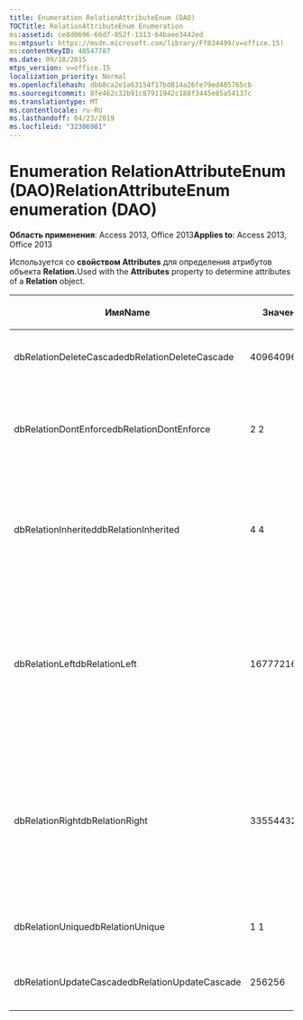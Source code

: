```yaml
---
title: Enumeration RelationAttributeEnum (DAO)
TOCTitle: RelationAttributeEnum Enumeration
ms:assetid: ce8d0696-66d7-052f-1313-64baee3442ed
ms:mtpsurl: https://msdn.microsoft.com/library/Ff834499(v=office.15)
ms:contentKeyID: 48547787
ms.date: 09/18/2015
mtps_version: v=office.15
localization_priority: Normal
ms.openlocfilehash: dbb8ca2e1a63154f17bd814a26fe79ed405765cb
ms.sourcegitcommit: 8fe462c32b91c87911942c188f3445e85a54137c
ms.translationtype: MT
ms.contentlocale: ru-RU
ms.lasthandoff: 04/23/2019
ms.locfileid: "32306981"
---
```

# <a name="relationattributeenum-enumeration-dao"></a><span data-ttu-id="0f59f-102">Enumeration RelationAttributeEnum (DAO)</span><span class="sxs-lookup"><span data-stu-id="0f59f-102">RelationAttributeEnum enumeration (DAO)</span></span>


<span data-ttu-id="0f59f-103">**Область применения**: Access 2013, Office 2013</span><span class="sxs-lookup"><span data-stu-id="0f59f-103">**Applies to**: Access 2013, Office 2013</span></span>

<span data-ttu-id="0f59f-104">Используется со **свойством Attributes** для определения атрибутов объекта **Relation.**</span><span class="sxs-lookup"><span data-stu-id="0f59f-104">Used with the **Attributes** property to determine attributes of a **Relation** object.</span></span>

<table>
<colgroup>
<col style="width: 33%" />
<col style="width: 33%" />
<col style="width: 33%" />
</colgroup>
<thead>
<tr class="header">
<th><p><span data-ttu-id="0f59f-105">Имя</span><span class="sxs-lookup"><span data-stu-id="0f59f-105">Name</span></span></p></th>
<th><p><span data-ttu-id="0f59f-106">Значение</span><span class="sxs-lookup"><span data-stu-id="0f59f-106">Value</span></span></p></th>
<th><p><span data-ttu-id="0f59f-107">Описание</span><span class="sxs-lookup"><span data-stu-id="0f59f-107">Description</span></span></p></th>
</tr>
</thead>
<tbody>
<tr class="odd">
<td><p><span data-ttu-id="0f59f-108">dbRelationDeleteCascade</span><span class="sxs-lookup"><span data-stu-id="0f59f-108">dbRelationDeleteCascade</span></span></p></td>
<td><p><span data-ttu-id="0f59f-109">4096</span><span class="sxs-lookup"><span data-stu-id="0f59f-109">4096</span></span></p></td>
<td><p><span data-ttu-id="0f59f-110">Каскад удалений</span><span class="sxs-lookup"><span data-stu-id="0f59f-110">Deletions cascade</span></span></p></td>
</tr>
<tr class="even">
<td><p><span data-ttu-id="0f59f-111">dbRelationDontEnforce</span><span class="sxs-lookup"><span data-stu-id="0f59f-111">dbRelationDontEnforce</span></span></p></td>
<td><p><span data-ttu-id="0f59f-112">2 </span><span class="sxs-lookup"><span data-stu-id="0f59f-112">2</span></span></p></td>
<td><p><span data-ttu-id="0f59f-113">Связь не является принудительной (без целостности ссылок)</span><span class="sxs-lookup"><span data-stu-id="0f59f-113">Relationship not enforced (no referential integrity)</span></span></p></td>
</tr>
<tr class="odd">
<td><p><span data-ttu-id="0f59f-114">dbRelationInherited</span><span class="sxs-lookup"><span data-stu-id="0f59f-114">dbRelationInherited</span></span></p></td>
<td><p><span data-ttu-id="0f59f-115">4 </span><span class="sxs-lookup"><span data-stu-id="0f59f-115">4</span></span></p></td>
<td><p><span data-ttu-id="0f59f-116">Связь существует в базе данных, содержащей две связанные таблицы</span><span class="sxs-lookup"><span data-stu-id="0f59f-116">Relationship exists in the database containing the two linked tables</span></span></p></td>
</tr>
<tr class="even">
<td><p><span data-ttu-id="0f59f-117">dbRelationLeft</span><span class="sxs-lookup"><span data-stu-id="0f59f-117">dbRelationLeft</span></span></p></td>
<td><p><span data-ttu-id="0f59f-118">16777216</span><span class="sxs-lookup"><span data-stu-id="0f59f-118">16777216</span></span></p></td>
<td><p><span data-ttu-id="0f59f-119">Только Microsoft Access.</span><span class="sxs-lookup"><span data-stu-id="0f59f-119">Microsoft Access only.</span></span> <span data-ttu-id="0f59f-120">В представлении конструктора в качестве типа join по умолчанию отображается left JOIN.</span><span class="sxs-lookup"><span data-stu-id="0f59f-120">In Design view, display a LEFT JOIN as the default join type.</span></span></p></td>
</tr>
<tr class="odd">
<td><p><span data-ttu-id="0f59f-121">dbRelationRight</span><span class="sxs-lookup"><span data-stu-id="0f59f-121">dbRelationRight</span></span></p></td>
<td><p><span data-ttu-id="0f59f-122">33554432</span><span class="sxs-lookup"><span data-stu-id="0f59f-122">33554432</span></span></p></td>
<td><p><span data-ttu-id="0f59f-123">Только Microsoft Access.</span><span class="sxs-lookup"><span data-stu-id="0f59f-123">Microsoft Access only.</span></span> <span data-ttu-id="0f59f-124">В представлении конструктора в качестве типа join по умолчанию отображается right JOIN.</span><span class="sxs-lookup"><span data-stu-id="0f59f-124">In Design view, display a RIGHT JOIN as the default join type.</span></span></p></td>
</tr>
<tr class="even">
<td><p><span data-ttu-id="0f59f-125">dbRelationUnique</span><span class="sxs-lookup"><span data-stu-id="0f59f-125">dbRelationUnique</span></span></p></td>
<td><p><span data-ttu-id="0f59f-126">1 </span><span class="sxs-lookup"><span data-stu-id="0f59f-126">1</span></span></p></td>
<td><p><span data-ttu-id="0f59f-127">Отношение "один к одному"</span><span class="sxs-lookup"><span data-stu-id="0f59f-127">One-to-one relationship</span></span></p></td>
</tr>
<tr class="odd">
<td><p><span data-ttu-id="0f59f-128">dbRelationUpdateCascade</span><span class="sxs-lookup"><span data-stu-id="0f59f-128">dbRelationUpdateCascade</span></span></p></td>
<td><p><span data-ttu-id="0f59f-129">256</span><span class="sxs-lookup"><span data-stu-id="0f59f-129">256</span></span></p></td>
<td><p><span data-ttu-id="0f59f-130">Каскад обновлений</span><span class="sxs-lookup"><span data-stu-id="0f59f-130">Updates cascade</span></span></p></td>
</tr>
</tbody>
</table>

